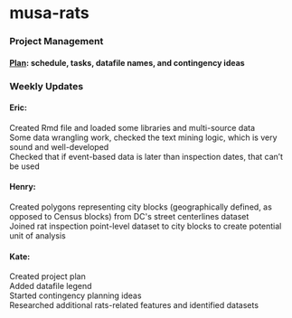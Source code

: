 # musa-rats

### Project Management
#### [Plan](https://docs.google.com/spreadsheets/d/1nGroyO_JdxYuPIOrizUDo5iwkxVdH8Emu9CW2ZeOraM/edit?usp=sharing): schedule, tasks, datafile names, and contingency ideas 

### Weekly Updates 
#### Eric: 
Created Rmd file and loaded some libraries and multi-source data <br>
Some data wrangling work, checked the text mining logic, which is very sound and well-developed <br>
Checked that if event-based data is later than inspection dates, that can’t be used

#### Henry:
Created polygons representing city blocks (geographically defined, as opposed to Census blocks) from DC's street centerlines dataset <br>
Joined rat inspection point-level dataset to city blocks to create potential unit of analysis <br>

#### Kate: 
Created project plan <br>
Added datafile legend <br>
Started contingency planning ideas <br>
Researched additional rats-related features and identified datasets <br>
